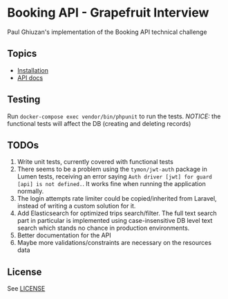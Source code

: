 # Booking API - Grapefruit Interview

Paul Ghiuzan's implementation of the Booking API technical challenge

## Topics

 - [Installation](docs/installation.md)
 - [API docs](docs/api_docs.md)

## Testing

Run `docker-compose exec vendor/bin/phpunit` to run the tests.
*NOTICE:* the functional tests will affect the DB (creating and deleting records)

## TODOs

1. Write unit tests, currently covered with functional tests
2. There seems to be a problem using the `tymon/jwt-auth` package in Lumen tests, receiving an error saying `Auth driver [jwt] for guard [api] is not defined.`. It works fine when running the application normally.
3. The login attempts rate limiter could be copied/inherited from Laravel, instead of writing a custom solution for it.
4. Add Elasticsearch for optimized trips search/filter. The full text search part in particular is implemented using case-insensitive DB level text search which stands no chance in production environments.
5. Better documentation for the API
6. Maybe more validations/constraints are necessary on the resources data

## License

See [LICENSE](LICENSE)
